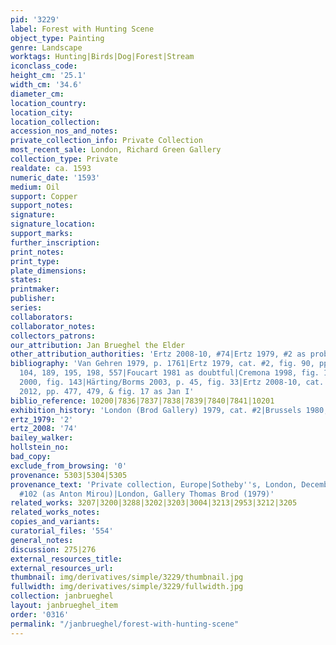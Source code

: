 ```yaml
---
pid: '3229'
label: Forest with Hunting Scene
object_type: Painting
genre: Landscape
worktags: Hunting|Birds|Dog|Forest|Stream
iconclass_code:
height_cm: '25.1'
width_cm: '34.6'
diameter_cm:
location_country:
location_city:
location_collection:
accession_nos_and_notes:
private_collection_info: Private Collection
most_recent_sale: London, Richard Green Gallery
collection_type: Private
realdate: ca. 1593
numeric_date: '1593'
medium: Oil
support: Copper
support_notes:
signature:
signature_location:
support_marks:
further_inscription:
print_notes:
print_type:
plate_dimensions:
states:
printmaker:
publisher:
series:
collaborators:
collaborator_notes:
collectors_patrons:
our_attribution: Jan Brueghel the Elder
other_attribution_authorities: 'Ertz 2008-10, #74|Ertz 1979, #2 as probably by Jan'
bibliography: 'Van Gehren 1979, p. 1761|Ertz 1979, cat. #2, fig. 90, pp. 92, 96, 101,
  104, 189, 195, 198, 557|Foucart 1981 as doubtful|Cremona 1998, fig. 1 under #33|Bartilla
  2000, fig. 143|Härting/Borms 2003, p. 45, fig. 33|Ertz 2008-10, cat. #74|Wood, Ruby
  2012, pp. 477, 479, & fig. 17 as Jan I'
biblio_reference: 10200|7836|7837|7838|7839|7840|7841|10201
exhibition_history: 'London (Brod Gallery) 1979, cat. #2|Brussels 1980, cat. #113'
ertz_1979: '2'
ertz_2008: '74'
bailey_walker:
hollstein_no:
bad_copy:
exclude_from_browsing: '0'
provenance: 5303|5304|5305
provenance_text: 'Private collection, Europe|Sotheby''s, London, December 13, 1978,
  #102 (as Anton Mirou)|London, Gallery Thomas Brod (1979)'
related_works: 3207|3200|3288|3202|3203|3004|3213|2953|3212|3205
related_works_notes:
copies_and_variants:
curatorial_files: '554'
general_notes:
discussion: 275|276
external_resources_title:
external_resources_url:
thumbnail: img/derivatives/simple/3229/thumbnail.jpg
fullwidth: img/derivatives/simple/3229/fullwidth.jpg
collection: janbrueghel
layout: janbrueghel_item
order: '0316'
permalink: "/janbrueghel/forest-with-hunting-scene"
---
```

